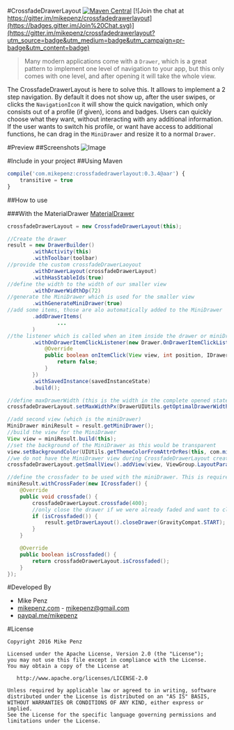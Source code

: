 #CrossfadeDrawerLayout  [![Maven Central](https://maven-badges.herokuapp.com/maven-central/com.mikepenz/crossfadedrawerlayout/badge.svg?style=flat)](https://maven-badges.herokuapp.com/maven-central/com.mikepenz/crossfadedrawerlayout) [![Join the chat at https://gitter.im/mikepenz/crossfadedrawerlayout](https://badges.gitter.im/Join%20Chat.svg)](https://gitter.im/mikepenz/crossfadedrawerlayout?utm_source=badge&utm_medium=badge&utm_campaign=pr-badge&utm_content=badge)

> Many modern applications come with a `Drawer`, which is a great pattern to implement one level of navigation to your app, but this only comes with one level, and after opening it will take the whole view.

The CrossfadeDrawerLayout is here to solve this. It alllows to implement a 2 step navigation. By default it does not show up, after the user swipes, or clicks the `NavigationIcon` it will show the quick navigation, which
only consists out of a profile (if given), icons and badges. Users can quickly choose what they want, without interacting with any additional information. If the user wants to switch his profile, or want have access to additional
functions, he can drag in the `MiniDrawer` and resize it to a normal `Drawer`. 

#Preview
##Screenshots
![Image](https://raw.githubusercontent.com/mikepenz/CrossfadeDrawerLayout/develop/DEV/screenshots/screenshots.jpg)

#Include in your project
##Using Maven
```javascript
compile('com.mikepenz:crossfadedrawerlayout:0.3.4@aar') {
	transitive = true
}
```

##How to use

###With the MaterialDrawer
[MaterialDrawer](https://github.com/mikepenz/MaterialDrawer)
```java
crossfadeDrawerLayout = new CrossfadeDrawerLayout(this);

//Create the drawer
result = new DrawerBuilder()
        .withActivity(this)
        .withToolbar(toolbar)
//provide the custom crossfadeDrawerLaoyout
        .withDrawerLayout(crossfadeDrawerLayout)
        .withHasStableIds(true)
//define the width to the width of our smaller view
        .withDrawerWidthDp(72)
//generate the MiniDrawer which is used for the smaller view
        .withGenerateMiniDrawer(true)
//add some items, those are alo automatically added to the MiniDrawer
        .addDrawerItems(
                ...
        )
//the listener which is called when an item inside the drawer or miniDrawer is clicked
        .withOnDrawerItemClickListener(new Drawer.OnDrawerItemClickListener() {
            @Override
            public boolean onItemClick(View view, int position, IDrawerItem drawerItem) {
                return false;
            }
        })
        .withSavedInstance(savedInstanceState)
        .build();

//define maxDrawerWidth (this is the width in the complete opened state)
crossfadeDrawerLayout.setMaxWidthPx(DrawerUIUtils.getOptimalDrawerWidth(this));

//add second view (which is the miniDrawer)
MiniDrawer miniResult = result.getMiniDrawer();
//build the view for the MiniDrawer
View view = miniResult.build(this);
//set the background of the MiniDrawer as this would be transparent
view.setBackgroundColor(UIUtils.getThemeColorFromAttrOrRes(this, com.mikepenz.materialdrawer.R.attr.material_drawer_background, com.mikepenz.materialdrawer.R.color.material_drawer_background));
//we do not have the MiniDrawer view during CrossfadeDrawerLayout creation so we will add it here
crossfadeDrawerLayout.getSmallView().addView(view, ViewGroup.LayoutParams.MATCH_PARENT, ViewGroup.LayoutParams.MATCH_PARENT);

//define the crossfader to be used with the miniDrawer. This is required to be able to automatically toggle open / close
miniResult.withCrossFader(new ICrossfader() {
    @Override
    public void crossfade() {
        crossfadeDrawerLayout.crossfade(400);
        //only close the drawer if we were already faded and want to close it now
        if (isCrossfaded()) {
            result.getDrawerLayout().closeDrawer(GravityCompat.START);
        }
    }

    @Override
    public boolean isCrossfaded() {
        return crossfadeDrawerLayout.isCrossfaded();
    }
});

```


#Developed By

* Mike Penz 
 * [mikepenz.com](http://mikepenz.com) - <mikepenz@gmail.com>
 * [paypal.me/mikepenz](http://paypal.me/mikepenz)

#License

    Copyright 2016 Mike Penz

    Licensed under the Apache License, Version 2.0 (the "License");
    you may not use this file except in compliance with the License.
    You may obtain a copy of the License at

       http://www.apache.org/licenses/LICENSE-2.0

    Unless required by applicable law or agreed to in writing, software
    distributed under the License is distributed on an "AS IS" BASIS,
    WITHOUT WARRANTIES OR CONDITIONS OF ANY KIND, either express or implied.
    See the License for the specific language governing permissions and
    limitations under the License.
